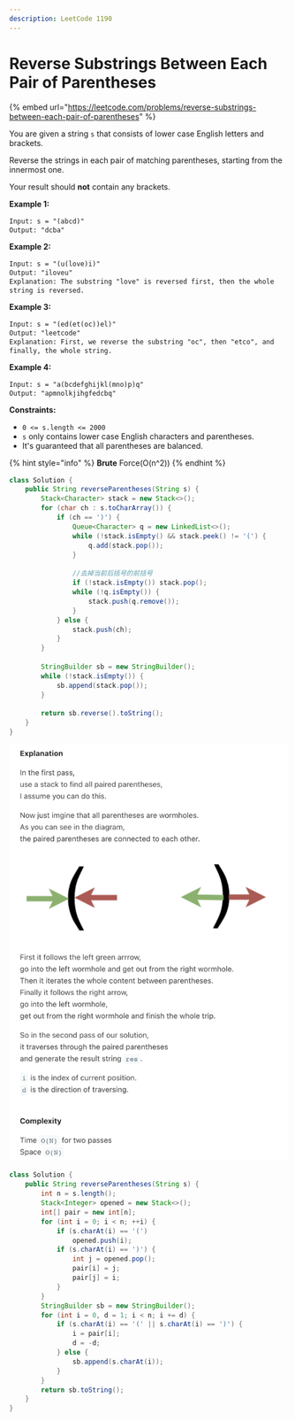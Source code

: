 ```yaml
---
description: LeetCode 1190
---
```


# Reverse Substrings Between Each Pair of Parentheses

{% embed url="https://leetcode.com/problems/reverse-substrings-between-each-pair-of-parentheses" %}



You are given a string `s` that consists of lower case English letters and brackets.&#x20;

Reverse the strings in each pair of matching parentheses, starting from the innermost one.

Your result should **not** contain any brackets.

&#x20;

**Example 1:**

```
Input: s = "(abcd)"
Output: "dcba"
```

**Example 2:**

```
Input: s = "(u(love)i)"
Output: "iloveu"
Explanation: The substring "love" is reversed first, then the whole string is reversed.
```

**Example 3:**

```
Input: s = "(ed(et(oc))el)"
Output: "leetcode"
Explanation: First, we reverse the substring "oc", then "etco", and finally, the whole string.
```

**Example 4:**

```
Input: s = "a(bcdefghijkl(mno)p)q"
Output: "apmnolkjihgfedcbq"
```

&#x20;

**Constraints:**

* `0 <= s.length <= 2000`
* `s` only contains lower case English characters and parentheses.
* It's guaranteed that all parentheses are balanced.

{% hint style="info" %}
**Brute** Force(O(n^2))
{% endhint %}

```java
class Solution {
    public String reverseParentheses(String s) {
        Stack<Character> stack = new Stack<>();
        for (char ch : s.toCharArray()) {
            if (ch == ')') {
                Queue<Character> q = new LinkedList<>();
                while (!stack.isEmpty() && stack.peek() != '(') {
                    q.add(stack.pop());
                }
                
                //去掉当前后括号的前括号
                if (!stack.isEmpty()) stack.pop();
                while (!q.isEmpty()) {
                    stack.push(q.remove());
                }
            } else {
                stack.push(ch);
            }
        }
        
        StringBuilder sb = new StringBuilder();
        while (!stack.isEmpty()) {
            sb.append(stack.pop());
        }
        
        return sb.reverse().toString();
    }
}
```

![](<../.gitbook/assets/image (54).png>)

```java
class Solution {
    public String reverseParentheses(String s) {
        int n = s.length();
        Stack<Integer> opened = new Stack<>();
        int[] pair = new int[n];
        for (int i = 0; i < n; ++i) {
            if (s.charAt(i) == '(')
                opened.push(i);
            if (s.charAt(i) == ')') {
                int j = opened.pop();
                pair[i] = j;
                pair[j] = i;
            }
        }
        StringBuilder sb = new StringBuilder();
        for (int i = 0, d = 1; i < n; i += d) {
            if (s.charAt(i) == '(' || s.charAt(i) == ')') {
                i = pair[i];
                d = -d;
            } else {
                sb.append(s.charAt(i));
            }
        }
        return sb.toString();
    }
}
```
